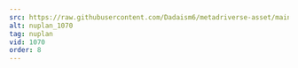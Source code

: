 ```yaml
---
src: https://raw.githubusercontent.com/Dadaism6/metadriverse-asset/main/script-nuplan-output-newcompressed/nuplan_1070.mp4
alt: nuplan_1070
tag: nuplan
vid: 1070
order: 8
---
```

